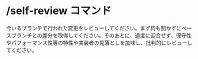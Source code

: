 # /self-review コマンド

今いるブランチで行われた変更をレビューしてください。まず何も聞かずにベースブランチとの差分を取得してください。そのあとに、過度に迎合せず、保守性やパフォーマンス性等の特性や実装者の見落としを加味し、批判的にレビューしてください。

